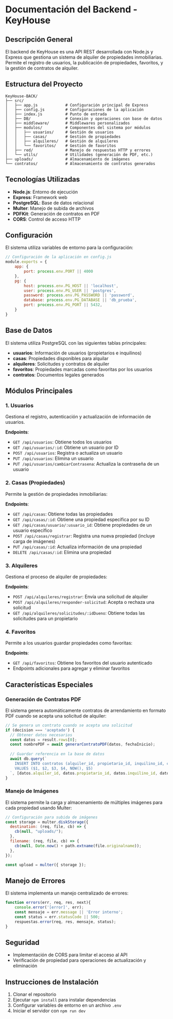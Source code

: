 # Documentación del Backend - KeyHouse

## Descripción General

El backend de KeyHouse es una API REST desarrollada con Node.js y Express que gestiona un sistema de alquiler de propiedades inmobiliarias. Permite el registro de usuarios, la publicación de propiedades, favoritos, y la gestión de contratos de alquiler.

## Estructura del Proyecto

```
KeyHouse-BACK/
├── src/
│   ├── app.js            # Configuración principal de Express
│   ├── config.js         # Configuraciones de la aplicación
│   ├── index.js          # Punto de entrada
│   ├── DB/               # Conexión y operaciones con base de datos
│   ├── middleware/       # Middlewares personalizados
│   ├── modulos/          # Componentes del sistema por módulos
│   │   ├── usuarios/     # Gestión de usuarios
│   │   ├── casas/        # Gestión de propiedades
│   │   ├── alquileres/   # Gestión de alquileres
│   │   └── favoritos/    # Gestión de favoritos
│   ├── red/              # Manejo de respuestas HTTP y errores
│   └── utils/            # Utilidades (generación de PDF, etc.)
├── uploads/              # Almacenamiento de imágenes
└── contratos/            # Almacenamiento de contratos generados
```

## Tecnologías Utilizadas

- **Node.js**: Entorno de ejecución
- **Express**: Framework web
- **PostgreSQL**: Base de datos relacional
- **Multer**: Manejo de subida de archivos
- **PDFKit**: Generación de contratos en PDF
- **CORS**: Control de acceso HTTP

## Configuración

El sistema utiliza variables de entorno para la configuración:

```javascript
// Configuración de la aplicación en config.js
module.exports = {
    app: {
        port: process.env.PORT || 4000
    },
    pg: {
        host: process.env.PG_HOST || 'localhost',
        user: process.env.PG_USER || 'postgres',
        password: process.env.PG_PASSWORD || 'password',
        database: process.env.PG_DATABASE || 'db_prueba',
        port: process.env.PG_PORT || 5432,
    }
}
```

## Base de Datos

El sistema utiliza PostgreSQL con las siguientes tablas principales:

- **usuarios**: Información de usuarios (propietarios e inquilinos)
- **casas**: Propiedades disponibles para alquilar
- **alquileres**: Solicitudes y contratos de alquiler
- **favoritos**: Propiedades marcadas como favoritas por los usuarios
- **contratos**: Documentos legales generados

## Módulos Principales

### 1. Usuarios

Gestiona el registro, autenticación y actualización de información de usuarios.

**Endpoints**:
- `GET /api/usuarios`: Obtiene todos los usuarios
- `GET /api/usuarios/:id`: Obtiene un usuario por ID
- `POST /api/usuarios`: Registra o actualiza un usuario
- `PUT /api/usuarios`: Elimina un usuario
- `PUT /api/usuarios/cambiarContrasena`: Actualiza la contraseña de un usuario

### 2. Casas (Propiedades)

Permite la gestión de propiedades inmobiliarias:

**Endpoints**:
- `GET /api/casas`: Obtiene todas las propiedades
- `GET /api/casas/:id`: Obtiene una propiedad específica por su ID
- `GET /api/casas/usuario/:usuario_id`: Obtiene propiedades de un usuario específico
- `POST /api/casas/registrar`: Registra una nueva propiedad (incluye carga de imágenes)
- `PUT /api/casas/:id`: Actualiza información de una propiedad
- `DELETE /api/casas/:id`: Elimina una propiedad

### 3. Alquileres

Gestiona el proceso de alquiler de propiedades:

**Endpoints**:
- `POST /api/alquileres/registrar`: Envía una solicitud de alquiler
- `POST /api/alquileres/responder-solicitud`: Acepta o rechaza una solicitud
- `GET /api/alquileres/solicitudes/:idDueno`: Obtiene todas las solicitudes para un propietario

### 4. Favoritos

Permite a los usuarios guardar propiedades como favoritas:

**Endpoints**:
- `GET /api/favoritos`: Obtiene los favoritos del usuario autenticado
- Endpoints adicionales para agregar y eliminar favoritos

## Características Especiales

### Generación de Contratos PDF

El sistema genera automáticamente contratos de arrendamiento en formato PDF cuando se acepta una solicitud de alquiler:

```javascript
// Se genera un contrato cuando se acepta una solicitud
if (decision === 'aceptado') {
  // Obtener datos necesarios
  const datos = result.rows[0];
  const nombrePDF = await generarContratoPDF(datos, fechaInicio);
  
  // Guardar referencia en la base de datos
  await db.query(`
    INSERT INTO contratos (alquiler_id, propietario_id, inquilino_id, casa_id, fecha_inicio, contenido)
    VALUES ($1, $2, $3, $4, NOW(), $5)
  `, [datos.alquiler_id, datos.propietario_id, datos.inquilino_id, datos.casa_id, nombrePDF]);
}
```

### Manejo de Imágenes

El sistema permite la carga y almacenamiento de múltiples imágenes para cada propiedad usando Multer:

```javascript
// Configuración para subida de imágenes
const storage = multer.diskStorage({
  destination: (req, file, cb) => {
    cb(null, "uploads/");
  },
  filename: (req, file, cb) => {
    cb(null, Date.now() + path.extname(file.originalname));
  },
});

const upload = multer({ storage });
```

## Manejo de Errores

El sistema implementa un manejo centralizado de errores:

```javascript
function errors(err, req, res, next){
    console.error('[error]', err);
    const mensaje = err.message || 'Error interno';
    const status = err.statusCode || 500;
    respuestas.error(req, res, mensaje, status);
}
```

## Seguridad

- Implementación de CORS para limitar el acceso al API
- Verificación de propiedad para operaciones de actualización y eliminación

## Instrucciones de Instalación

1. Clonar el repositorio
2. Ejecutar `npm install` para instalar dependencias
3. Configurar variables de entorno en un archivo `.env`
4. Iniciar el servidor con `npm run dev`
